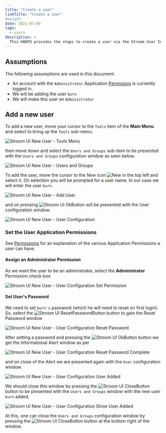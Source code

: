 ```yaml
---
title: "Create a user"
linkTitle: "Create a user"
#weight:
date: 2021-07-09
tags:
  - users
description: >
  This HOWTO provides the steps to create a user via the Stroom User Interface.
---
```


## Assumptions
The following assumptions are used in this document.
- An account with the `Administrator` Application [Permission](../../user-guide/roles.md "Stroom Application Permissions") is currently logged in.
- We will be adding the user `burn`
- We will make this user an `Administrator` 

## Add a new user
To add a new user, move your cursor to the `Tools` item of the __Main Menu__ and select to bring up the `Tools` sub-menu.

![Stroom UI New User - Tools Menu](../resources/UI-ToolsSubmenu-00.png "Stroom UI Tools sub-menu")

then move down and select the `Users and Groups` sub-item to be presented with the `Users and Groups` configuration window as seen below.

![Stroom UI New User - Users and Groups](../resources/UI-AddUser-00.png "Stroom UI New User - Users and Groups configuration")

To add the user, move the cursor to the _New_ icon ![New](../resources/icons/add.png "New") in the top left and
select it. On selection you will be prompted for a user name. In our case we will enter the user `burn`.

![Stroom UI New User - Add User](../resources/UI-AddUser-01.png "Stroom UI New User - Add User")

and on pressing
![Stroom UI OkButton](../resources/icons/buttonOk.png "Stroom UI OkButton")
will be presented with the User configuration window.

![Stroom UI New User - User Configuration](../resources/UI-AddUser-02.png "Stroom UI New User - User configuration")

### Set the User Application Permissions
See 
[Permissions](../../user-guide/roles.md "Stroom Application Permissions")
for an explanation of the various Application Permissions a user can have.

#### Assign an Administrator Permission

As we want the user to be an administrator, select the __Administrator__ Permission check-box

![Stroom UI New User - User Configuration Set Permission](../resources/UI-AddUser-03.png "Stroom UI New User - User configuration - set administrator permission")

#### Set User's Password
We need to set `burn's` password (which he will need to reset on first login). So, select the
![Stroom UI ResetPasswordButton](../resources/icons/buttonResetPassword.png "Stroom UI ResetPasswordButton")
button to gain the Reset Password window

![Stroom UI New User - User Configuration Reset Password](../resources/UI-AddUser-04.png "Stroom UI New User - User configuration - reset password")

After setting a password and pressing the
![Stroom UI OkButton](../resources/icons/buttonOk.png "Stroom UI OkButton")
button we get the informational Alert window as per

![Stroom UI New User - User Configuration Reset Password Complete](../resources/UI-AddUser-05.png "Stroom UI New User - User configuration - reset password complete")

and on close of the Alert we are presented again with the `User` configuration window.

![Stroom UI New User - User Configuration User Added](../resources/UI-AddUser-06.png "Stroom UI New User - User configuration - user added")

We should close this window by pressing the 
![Stroom UI CloseButton](../resources/icons/buttonClose.png "Stroom UI CloseButton") button to be presented with the `Users and Groups` window with the new user `burn` added.

![Stroom UI New User - User Configuration Show User Added](../resources/UI-AddUser-07.png "Stroom UI New User - User configuration - show user added")

At this, one can close the `Users and Groups` configuration window by pressing the 
![Stroom UI CloseButton](../resources/icons/buttonClose.png "Stroom UI CloseButton")
button at the bottom right of the window.
